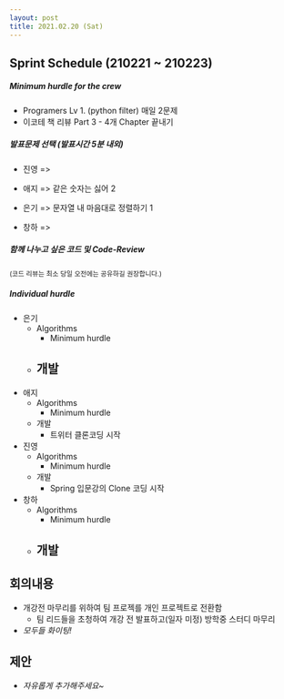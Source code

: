 ```yaml
---
layout: post
title: 2021.02.20 (Sat)
---
```

## Sprint Schedule (210221 ~ 210223)

##### *Minimum hurdle for the crew*

- Programers Lv 1. (python filter) 매일 2문제
- 이코테 책 리뷰 Part 3 - 4개 Chapter 끝내기

##### *발표문제 선택 (발표시간 5분 내외)*

- 진영 => 

- 애지 => 같은 숫자는 싫어 2

- 은기 => 문자열 내 마음대로 정렬하기 1

- 창하 => 

##### *함께 나누고 싶은 코드 및 Code-Review*

<small>(코드 리뷰는 최소 당일 오전에는 공유하길 권장합니다.)</small>

##### *Individual hurdle*

- 은기
  - Algorithms
    - Minimum hurdle
  - 개발
    - 
- 애지 
  - Algorithms
    - Minimum hurdle
  - 개발
    - 트위터 클론코딩 시작
- 진영
  - Algorithms
    - Minimum hurdle
  - 개발
    - Spring 입문강의 Clone 코딩 시작
- 창하
  - Algorithms
    - Minimum hurdle
  - 개발
    - 

## 회의내용

- 개강전 마무리를 위하여 팀 프로젝를 개인 프로젝트로 전환함
  - 팀 리드들을 초청하여 개강 전 발표하고(일자 미정) 방학중 스터디 마무리
- *모두들 화이팅!*

## 제안

- *자유롭게 추가해주세요~*
